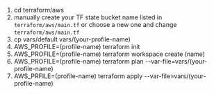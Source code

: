 1. cd terraform/aws
2. manually create your TF state bucket name listed in `terraform/aws/main.tf` or choose a new one and change `terraform/aws/main.tf`
3. cp vars/default vars/(your-profile-name)
4. AWS_PROFILE=(profile-name) terraform init
5. AWS_PROFILE=(profile-name) terraform workspace create (name)
6. AWS_PROFILE=(profile-name) terraform plan --var-file=vars/(your-profile-name)
7. AWS_PRFILE=(profile-name) terraform apply --var-file=vars/(your-profile-name)
